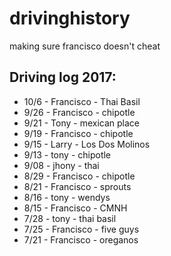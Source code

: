 # drivinghistory
making sure francisco doesn't cheat


Driving log 2017:
--
* 10/6 - Francisco - Thai Basil
* 9/26 - Francisco - chipotle
* 9/21 - Tony - mexican place
* 9/19 - Francisco - chipotle
* 9/15 - Larry - Los Dos Molinos
* 9/13 - tony - chipotle
* 9/08 - jhony - thai
* 8/29 - Francisco - chipotle
* 8/21 - Francisco - sprouts
* 8/16 - tony - wendys
* 8/15 - Francisco - CMNH
* 7/28 - tony - thai basil
* 7/25 - Francisco - five guys
* 7/21 - Francisco - oreganos 
